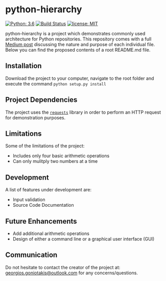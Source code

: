 # python-hierarchy

[![Python: 3.6](https://img.shields.io/badge/Python-3.6-blue.svg)](#)
[![Build Status](https://travis-ci.org/GeorgiosGoniotakis/python-hierarchy.svg?branch=master)](https://travis-ci.org/GeorgiosGoniotakis/python-hierarchy)
[![license: MIT](https://img.shields.io/badge/license-MIT-orange.svg)](https://opensource.org/licenses/MIT)

python-hierarchy is a project which demonstrates commonly used architecture for Python repositories. This repository comes with a full [Medium post](https://medium.com/@GeorgiosGoniotakis/python-repository-structure-5015655cb9a7) discussing the nature and purpose of each individual file. Below you can find the proposed contents of a root README.md file.

## Installation

Download the project to your computer, navigate to the root folder and execute the command `python setup.py install`

## Project Dependencies

The project uses the [`requests`](https://github.com/requests/requests) library in order to perform an HTTP request for demonstration purposes.

## Limitations

Some of the limitations of the project:
- Includes only four basic arithmetic operations
- Can only mulitply two numbers at a time

## Development

A list of features under development are:
- Input validation
- Source Code Documentation

## Future Enhancements

- Add additional arithmetic operations
- Design of either a command line or a graphical user interface (GUI)

## Communication

Do not hesitate to contact the creator of the project at: [georgios.goniotakis@outlook.com](mailto:georgios.goniotakis@outlook.com) for any concerns/questions.





